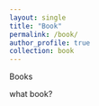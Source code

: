 ```yaml
---
layout: single
title: "Book"
permalink: /book/
author_profile: true
collection: book
---
```

Books

what book?
